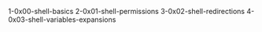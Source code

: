 1-0x00-shell-basics
2-0x01-shell-permissions
3-0x02-shell-redirections
4-0x03-shell-variables-expansions
